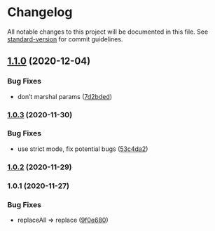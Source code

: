 # Changelog

All notable changes to this project will be documented in this file. See [standard-version](https://github.com/conventional-changelog/standard-version) for commit guidelines.

## [1.1.0](https://github.com/aparajita/capacitor-native-decorator/compare/v1.0.3...v1.1.0) (2020-12-04)


### Bug Fixes

* don’t marshal params ([7d2bded](https://github.com/aparajita/capacitor-native-decorator/commit/7d2bded83c4b4387d33865d71d7bd6e375ad31ba))

### [1.0.3](https://github.com/aparajita/capacitor-native-decorator/compare/v1.0.2...v1.0.3) (2020-11-30)


### Bug Fixes

* use strict mode, fix potential bugs ([53c4da2](https://github.com/aparajita/capacitor-native-decorator/commit/53c4da2abbe6d6885b4e070e798d6d1f784e422a))

### [1.0.2](https://github.com/aparajita/capacitor-native-decorator/compare/v1.0.1...v1.0.2) (2020-11-29)

### 1.0.1 (2020-11-27)


### Bug Fixes

* replaceAll => replace ([9f0e680](https://github.com/aparajita/capacitor-native-decorator/commit/9f0e68087ee6c116f25b5e7d0d7feb16e6c233ca))
